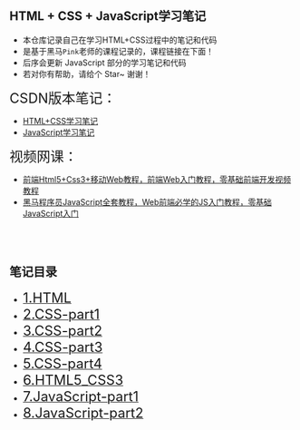 ## HTML + CSS + JavaScript学习笔记

+ 本仓库记录自己在学习HTML+CSS过程中的笔记和代码
+ 是基于黑马`Pink`老师的课程记录的，课程链接在下面！
+ 后序会更新 JavaScript 部分的学习笔记和代码
+ 若对你有帮助，请给个 Star~ 谢谢！



<font size=5>CSDN版本笔记：</font>

+ [HTML+CSS学习笔记](https://blog.csdn.net/weixin_51190277/article/details/121090596?spm=1001.2014.3001.5501)
+ [JavaScript学习笔记](https://blog.csdn.net/weixin_51190277/article/details/122080462?spm=1001.2014.3001.5501)

<font size=5>视频网课：</font>

+ [前端Html5+Css3+移动Web教程，前端Web入门教程，零基础前端开发视频教程](https://www.bilibili.com/video/BV1pE411q7FU?spm_id_from=333.999.0.0)
+ [黑马程序员JavaScript全套教程，Web前端必学的JS入门教程，零基础JavaScript入门](https://www.bilibili.com/video/BV1ux411d75J?spm_id_from=333.999.0.0)



<br></br>

## 笔记目录

+ [<font size=5>1.HTML</font>](./notes/1.HTML.md)
+ [<font size=5>2.CSS-part1</font>](./notes/2.CSS-part1.md)
+ [<font size=5>3.CSS-part2</font>](./notes/3.CSS-part2.md)
+ [<font size=5>4.CSS-part3</font>](./notes/4.CSS-part3.md)
+ [<font size=5>5.CSS-part4</font>](./notes/5.CSS-part4.md)
+ [<font size=5>6.HTML5_CSS3</font>](./notes/6.HTML5_CSS3.md)
+ [<font size=5>7.JavaScript-part1</font>](./notes/7.JavaScript-part1.md)
+ [<font size=5>8.JavaScript-part2</font>](./notes/8.JavaScript-part2.md)



